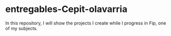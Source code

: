# entregables-Cepit-olavarria
In this repository, I will show the projects I create while I progress in Fip, one of my subjects.
